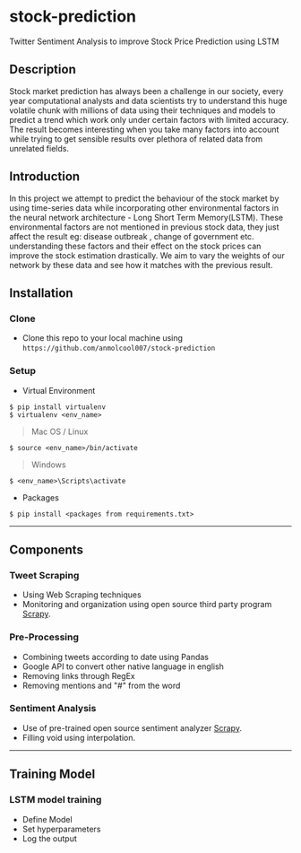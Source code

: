 # stock-prediction
Twitter Sentiment Analysis to improve Stock Price Prediction using LSTM
## Description

Stock market prediction has always been a challenge in our society, every year computational analysts and data scientists try to understand this huge volatile chunk with millions of data using their techniques and models to predict a trend which work only under certain factors with limited accuracy. The result becomes interesting when you take many factors into account while trying to get sensible results over plethora of related data from unrelated fields.

## Introduction

In this project we attempt to predict the behaviour of the stock market by using time-series data while incorporating other environmental factors in the neural network architecture - Long Short Term Memory(LSTM). These environmental factors are not mentioned in previous stock data, they just affect the result eg: disease outbreak , change of government etc. understanding these factors and their effect on the stock prices can improve the stock estimation drastically. We aim to vary the weights of our network by these data and see how it matches with the previous result. 

## Installation

### Clone

- Clone this repo to your local machine using `https://github.com/anmolcool007/stock-prediction`

### Setup

- Virtual Environment

```shell
$ pip install virtualenv
$ virtualenv <env_name>
```
>Mac OS / Linux
```shell
$ source <env_name>/bin/activate
```
>Windows
```shell
$ <env_name>\Scripts\activate
```

- Packages

```shell
$ pip install <packages from requirements.txt>
```
---

## Components

### Tweet Scraping
- Using Web Scraping techniques 
- Monitoring and organization using open source third party program <a href="https://github.com/scrapy/scrapy" target="_blank">Scrapy</a>.

### Pre-Processing
- Combining tweets according to date using Pandas
- Google API to convert other native language in english
- Removing links through RegEx
- Removing mentions and "#" from the word

### Sentiment Analysis
- Use of pre-trained open source sentiment analyzer <a href="https://github.com/cjhutto/vaderSentiment" target="_blank">Scrapy</a>.
- Filling void using interpolation.
---

## Training Model

### LSTM model training
- Define Model 
- Set hyperparameters
- Log the output
